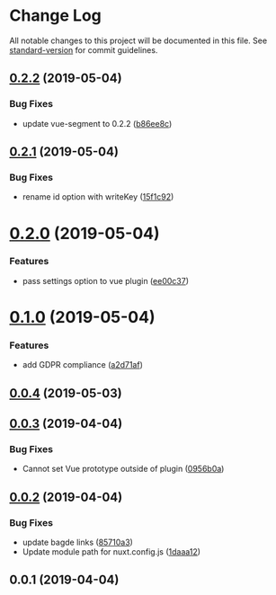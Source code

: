 # Change Log

All notable changes to this project will be documented in this file. See [standard-version](https://github.com/conventional-changelog/standard-version) for commit guidelines.

## [0.2.2](https://github.com/dansmaculotte/nuxt-segment/compare/v0.2.1...v0.2.2) (2019-05-04)


### Bug Fixes

* update vue-segment to 0.2.2 ([b86ee8c](https://github.com/dansmaculotte/nuxt-segment/commit/b86ee8c))



## [0.2.1](https://github.com/dansmaculotte/nuxt-segment/compare/v0.2.0...v0.2.1) (2019-05-04)


### Bug Fixes

* rename id option with writeKey ([15f1c92](https://github.com/dansmaculotte/nuxt-segment/commit/15f1c92))



# [0.2.0](https://github.com/dansmaculotte/nuxt-segment/compare/v0.1.0...v0.2.0) (2019-05-04)


### Features

* pass settings option to vue plugin ([ee00c37](https://github.com/dansmaculotte/nuxt-segment/commit/ee00c37))



# [0.1.0](https://github.com/dansmaculotte/nuxt-segment/compare/v0.0.4...v0.1.0) (2019-05-04)


### Features

* add GDPR compliance ([a2d71af](https://github.com/dansmaculotte/nuxt-segment/commit/a2d71af))



## [0.0.4](https://github.com/dansmaculotte/nuxt-segment/compare/v0.0.3...v0.0.4) (2019-05-03)



## [0.0.3](https://github.com/dansmaculotte/nuxt-segment/compare/v0.0.2...v0.0.3) (2019-04-04)


### Bug Fixes

* Cannot set Vue prototype outside of plugin ([0956b0a](https://github.com/dansmaculotte/nuxt-segment/commit/0956b0a))



## [0.0.2](https://github.com/dansmaculotte/nuxt-segment/compare/v0.0.1...v0.0.2) (2019-04-04)


### Bug Fixes

* update bagde links ([85710a3](https://github.com/dansmaculotte/nuxt-segment/commit/85710a3))
* Update module path for nuxt.config.js ([1daaa12](https://github.com/dansmaculotte/nuxt-segment/commit/1daaa12))



## 0.0.1 (2019-04-04)
